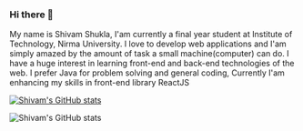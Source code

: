 ### Hi there 👋

My name is Shivam Shukla, I'am currently a final year student at Institute of Technology, Nirma University. I love to develop web applications and I'am simply amazed by the amount of task a small machine(computer) can do. I have a huge interest in learning front-end and back-end technologies of the web. I prefer Java for problem solving and general coding, Currently I'am enhancing my skills in front-end library ReactJS

[![Shivam's GitHub stats](https://github-readme-stats.vercel.app/api?username=SHivam21082000)](https://github.com/anuraghazra/github-readme-stats)

![Shivam's GitHub stats](https://github-readme-stats.vercel.app/api?username=SHivam2108000&show_icons=true)

